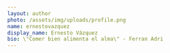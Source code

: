 ```yaml
---
layout: author
photo: /assets/img/uploads/profile.png
name: ernestovazquez
display_name: Ernesto Vázquez
bio: \"Comer bien alimenta el alma\" - Ferran Adri
---
```


